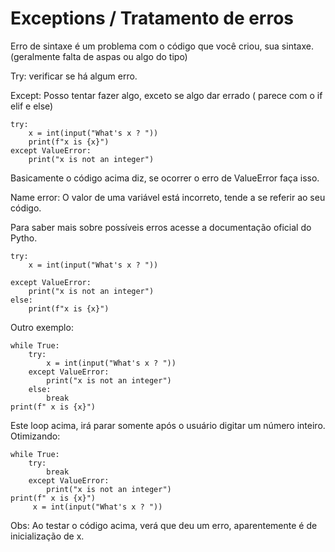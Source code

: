 # Exceptions / Tratamento de erros
Erro de sintaxe é um problema com o código que você criou, sua sintaxe. (geralmente falta de aspas ou algo do tipo) 

Try: verificar se há algum erro.

Except: Posso tentar fazer algo, exceto se algo dar errado ( parece com o if elif e else) 

    try:
        x = int(input("What's x ? "))
        print(f"x is {x}")
    except ValueError:
        print("x is not an integer")
Basicamente o código acima diz, se ocorrer o erro de ValueError faça isso.

Name error: O valor de uma variável está incorreto, tende a se referir ao seu código.

Para saber mais sobre possíveis erros acesse a documentação oficial do Pytho.

    try:
        x = int(input("What's x ? "))
        
    except ValueError:
        print("x is not an integer")
    else:
        print(f"x is {x}")

Outro exemplo: 

    while True:
        try:
            x = int(input("What's x ? "))
        except ValueError:
            print("x is not an integer")
        else:
            break
    print(f" x is {x}")

Este loop acima, irá parar somente após o usuário digitar um número inteiro. Otimizando:

    while True:
        try:
            break
        except ValueError:
            print("x is not an integer")
    print(f" x is {x}")
         x = int(input("What's x ? "))

Obs: Ao testar o código acima, verá que deu um erro, aparentemente é de inicialização de x. 